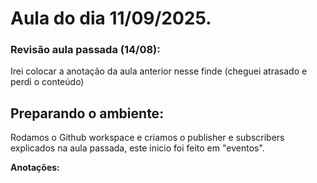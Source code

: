 # Aula do dia 11/09/2025.

### **Revisão aula passada (14/08):**

Irei colocar a anotação da aula anterior nesse finde (cheguei atrasado e perdi o conteúdo)

## **Preparando o ambiente:** 

Rodamos o Github workspace e criamos o publisher e subscribers explicados na aula passada, este inicio foi feito em "eventos".

**Anotações:**